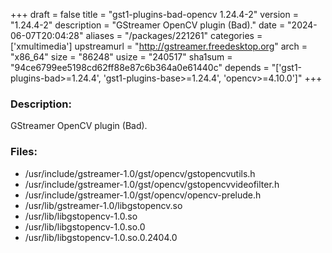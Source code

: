+++
draft = false
title = "gst1-plugins-bad-opencv 1.24.4-2"
version = "1.24.4-2"
description = "GStreamer OpenCV plugin (Bad)."
date = "2024-06-07T20:04:28"
aliases = "/packages/221261"
categories = ['xmultimedia']
upstreamurl = "http://gstreamer.freedesktop.org"
arch = "x86_64"
size = "86248"
usize = "240517"
sha1sum = "94ce6799ee5198cd62ff88e87c6b364a0e61440c"
depends = "['gst1-plugins-bad>=1.24.4', 'gst1-plugins-base>=1.24.4', 'opencv>=4.10.0']"
+++
### Description: 
GStreamer OpenCV plugin (Bad).

### Files: 
* /usr/include/gstreamer-1.0/gst/opencv/gstopencvutils.h
* /usr/include/gstreamer-1.0/gst/opencv/gstopencvvideofilter.h
* /usr/include/gstreamer-1.0/gst/opencv/opencv-prelude.h
* /usr/lib/gstreamer-1.0/libgstopencv.so
* /usr/lib/libgstopencv-1.0.so
* /usr/lib/libgstopencv-1.0.so.0
* /usr/lib/libgstopencv-1.0.so.0.2404.0
